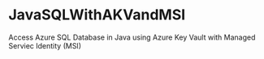 # JavaSQLWithAKVandMSI
Access Azure SQL Database in Java using Azure Key Vault with Managed Serviec Identity (MSI)
